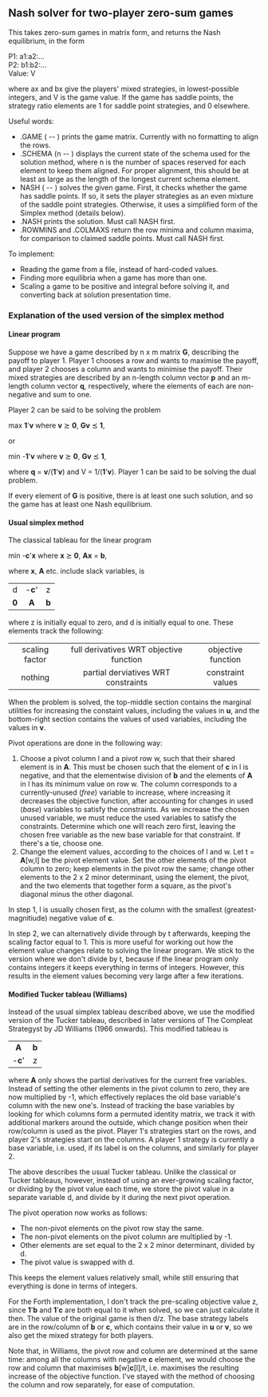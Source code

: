 ## Nash solver for two-player zero-sum games

This takes zero-sum games in matrix form, and returns the Nash equilibrium, in the form

P1: a1:a2:...\
P2: b1:b2:...\
Value: V

where ax and bx give the players' mixed strategies, in lowest-possible integers, and V is the game value. If the game has saddle points, the strategy ratio elements are 1 for saddle point strategies, and 0 elsewhere.

Useful words:

- .GAME ( -- ) prints the game matrix. Currently with no formatting to align the rows.
- .SCHEMA (n -- ) displays the current state of the schema used for the solution method, where n is the number of spaces reserved for each element to keep them aligned. For proper alignment, this should be at least as large as the length of the longest current schema element.
- NASH ( -- ) solves the given game. First, it checks whether the game has saddle points. If so, it sets the player strategies as an even mixture of the saddle point strategies. Otherwise, it uses a simplified form of the Simplex method (details below).
- .NASH prints the solution. Must call NASH first.
- .ROWMINS and .COLMAXS return the row minima and column maxima, for comparison to claimed saddle points. Must call NASH first.

To implement:

- Reading the game from a file, instead of hard-coded values.
- Finding more equilibria when a game has more than one.
- Scaling a game to be positive and integral before solving it, and converting back at solution presentation time.

### Explanation of the used version of the simplex method

#### Linear program

Suppose we have a game described by n x m matrix **G**, describing the payoff to player 1. Player 1 chooses a row and wants to maximise the payoff, and player 2 chooses a column and wants to minimise the payoff. Their mixed strategies are described by an n-length column vector **p** and an m-length column vector **q**, respectively, where the elements of each are non-negative and sum to one.

Player 2 can be said to be solving the problem

max **1**'**v** where **v** ⪰ **0**, **Gv** ⪯ **1**,

or

min -**1**'**v** where **v** ⪰ **0**, **Gv** ⪯ **1**,

where **q** = **v**/(**1**'**v**) and V = 1/(**1**'**v**). Player 1 can be said to be solving the dual problem.

If every element of **G** is positive, there is at least one such solution, and so the game has at least one Nash equilibrium.

#### Usual simplex method

The classical tableau for the linear program

min -**c**'**x** where **x** ⪰ **0**, **Ax** = **b**,

where **x**, **A** etc. include slack variables, is

||||
|:-:|:-:|:-:|
|  d  |-**c**'|  z  |
|**0**| **A** |**b**|,

where z is initially equal to zero, and d is initially equal to one. These elements track the following:

||||
|:-:|:-:|:-:|
|scaling factor|full derivatives WRT objective function|objective function|
|nothing|partial derviatives WRT constraints|constraint values|.

When the problem is solved, the top-middle section contains the marginal utilities for increasing the constaint values, including the values in **u**, and the bottom-right section contains the values of used variables, including the values in **v**.

Pivot operations are done in the following way:

1. Choose a pivot column l and a pivot row w, such that their shared element is in **A**. This must be chosen such that the element of **c** in l is negative, and that the elementwise division of **b** and the elements of **A** in l has its minimum value on row w. The column corresponds to a currently-unused (*free*) variable to increase, where increasing it decreases the objective function, after accounting for changes in used (*base*) variables to satisfy the constraints. As we increase the chosen unused variable, we must reduce the used variables to satisfy the constraints. Determine which one will reach zero first, leaving the chosen free variable as the new base variable for that constraint. If there's a tie, choose one.
2. Change the element values, according to the choices of l and w. Let t = **A**[w,l] be the pivot element value. Set the other elements of the pivot column to zero; keep elements in the pivot row the same; change other elements to the 2 x 2 minor determinant, using the element, the pivot, and the two elements that together form a square, as the pivot's diagonal minus the other diagonal.

In step 1, l is usually chosen first, as the column with the smallest (greatest-magnitiude) negative value of **c**.

In step 2, we can alternatively divide through by t afterwards, keeping the scaling factor equal to 1. This is more useful for working out how the element value changes relate to solving the linear program. We stick to the version where we don't divide by t, because if the linear program only contains integers it keeps everything in terms of integers. However, this results in the element values becoming very large after a few iterations.

#### Modified Tucker tableau (Williams)

Instead of the usual simplex tableau described above, we use the modified version of the Tucker tableau, described in later versions of The Compleat Strategyst by JD Williams (1966 onwards). This modified tableau is

|||
|:-:|:-:|
| **A** |**b**|
|-**c**'|  z  |,

where **A** only shows the partial derivatives for the current free variables. Instead of setting the other elements in the pivot column to zero, they are now multiplied by -1, which effectively replaces the old base variable's column with the new one's. Instead of tracking the base variables by looking for which columns form a permuted identity matrix, we track it with additional markers around the outside, which change position when their row/column is used as the pivot. Player 1's strategies start on the rows, and player 2's strategies start on the columns. A player 1 strategy is currently a base variable, i.e. used, if its label is on the columns, and similarly for player 2.

The above describes the usual Tucker tableau. Unlike the classical or Tucker tableaus, however, instead of using an ever-growing scaling factor, or dividing by the pivot value each time, we store the pivot value in a separate variable d, and divide by it during the next pivot operation.

The pivot operation now works as follows:

- The non-pivot elements on the pivot row stay the same.
- The non-pivot elements on the pivot column are multiplied by -1.
- Other elements are set equal to the 2 x 2 minor determinant, divided by d.
- The pivot value is swapped with d.

This keeps the element values relatively small, while still ensuring that everything is done in terms of integers.

For the Forth implementation, I don't track the pre-scaling objective value z, since **1**'**b** and **1**'**c** are both equal to it when solved, so we can just calculate it then. The value of the original game is then d/z. The base strategy labels are in the row/column of **b** or **c**, which contains their value in **u** or **v**, so we also get the mixed strategy for both players.

Note that, in Williams, the pivot row and column are determined at the same time: among all the columns with negative **c** element, we would choose the row and column that maximises **b**[w]**c**[l]/t, i.e. maximises the resulting increase of the objective function. I've stayed with the method of choosing the column and row separately, for ease of computation.
